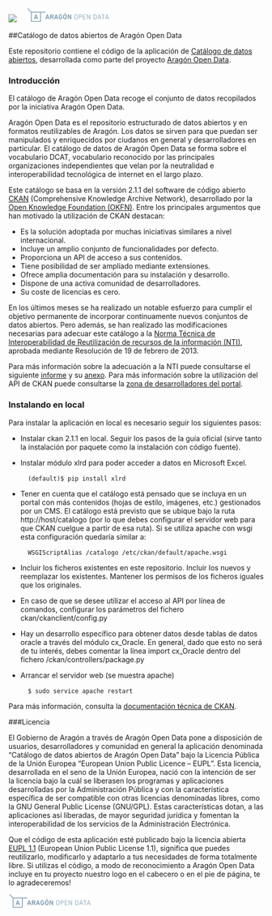 
<img src="http://presupuesto.aragon.es/static/assets/logo-gobierno-aragon.png" height="28px" /><span>&nbsp;&nbsp;&nbsp;&nbsp;&nbsp;</span>![Logo Aragón Open Data](logoAragonOpenData.png)

##Catálogo de datos abiertos de Aragón Open Data

Este repositorio contiene el código de la aplicación de [Catálogo de datos abiertos][1], desarrollada como parte del proyecto [Aragón Open Data][2].

### Introducción
El catálogo de Aragón Open Data recoge el conjunto de datos recopilados por la iniciativa Aragón Open Data.

Aragón Open Data es el repositorio estructurado de datos abiertos y en formatos reutilizables de Aragón. Los datos se sirven para que puedan ser manipulados y enriquecidos por ciudanos en general y desarrolladores en particular. El catálogo de datos de Aragón Open Data se forma sobre el vocabulario DCAT, vocabulario reconocido por las principales organizaciones independientes que velan por la neutralidad e interoperabilidad tecnológica de internet en el largo plazo. 

Este catálogo se basa en la versión 2.1.1 del software de código abierto [CKAN][3] (Comprehensive Knowledge Archive Network), desarrollado por la [Open Knowledge Foundation (OKFN)][4]. Entre los principales argumentos que han motivado la utilización de CKAN destacan: 
* Es la solución adoptada por muchas iniciativas similares a nivel internacional.
* Incluye un amplio conjunto de funcionalidades por defecto.
* Proporciona un API de acceso a sus contenidos.
* Tiene posibilidad de ser ampliado mediante extensiones.
* Ofrece amplia documentación para su instalación y desarrollo.
* Dispone de una activa comunidad de desarrolladores. 
* Su coste de licencias es cero.

En los últimos meses se ha realizado un notable esfuerzo para cumplir el objetivo permanente de incorporar continuamente nuevos conjuntos de datos abiertos. Pero además, se han realizado las modificaciones necesarias para adecuar este catálogo a la [Norma Técnica de Interoperabilidad de Reutilización de recursos de la información (NTI)][5], aprobada mediante Resolución de 19 de febrero de 2013.

Para más información sobre la adecuación a la NTI puede consultarse el siguiente [informe][6] y su [anexo][7].
Para más información sobre la utilización del API de CKAN puede consultarse la [zona de desarrolladores del portal][8].

[1]: http://opendata.aragon.es/catalogo
[2]: http://opendata.aragon.es/
[3]: http://ckan.org
[4]: https://okfn.org/
[5]: http://www.boe.es/boe/dias/2013/03/04/pdfs/BOE-A-2013-2380.pdf
[6]: http://opendata.aragon.es/public/documentos/Informe_NTI_Aragon_OpenData_v31-01-14.pdf
[7]: http://opendata.aragon.es/public/documentos/AnexoI_Analisis_Metadatos_Aragon_OpenData_v31-01-14.pdf
[8]: http://opendata.aragon.es/portal/desarrolladores/api-ckan


### Instalando en local

Para instalar la aplicación en local es necesario seguir los siguientes pasos:

* Instalar ckan 2.1.1 en local. Seguir los pasos de la guía oficial (sirve tanto la instalación por paquete como la instalación con código fuente).

* Instalar módulo xlrd para poder acceder a datos en Microsoft Excel.

        (default)$ pip install xlrd

* Tener en cuenta que el catálogo está pensado que se incluya en un portal con más contenidos (hojas de estilo, imágenes, etc.) gestionados por un CMS. El catálogo está previsto que se ubique bajo la ruta http://host/catalogo (por lo que debes configurar el servidor web para que CKAN cuelgue a partir de esa ruta). Si se utiliza apache con wsgi esta configuración quedaría similar a:

        WSGIScriptAlias /catalogo /etc/ckan/default/apache.wsgi

* Incluir los ficheros existentes en este repositorio.  Incluir los nuevos y reemplazar los existentes. Mantener los permisos de los ficheros iguales que los originales.

* En caso de que se desee utilizar el acceso al API por línea de comandos, configurar los parámetros del fichero ckan/ckanclient/config.py

* Hay un desarrollo específico para obtener datos desde tablas de datos oracle a través del módulo cx_Oracle. En general, dado que esto no será de tu interés, debes comentar la línea import cx_Oracle dentro del fichero /ckan/controllers/package.py

* Arrancar el servidor web (se muestra apache)

        $ sudo service apache restart

Para más información, consulta la [documentación técnica de CKAN](http://docs.ckan.org/en/ckan-2.1.1/installing.html).

###Licencia

El Gobierno de Aragón a través de Aragón Open Data pone a disposición de usuarios, desarrolladores y comunidad en general la aplicación denominada “Catálogo de datos abiertos de Aragón Open Data” bajo la Licencia Pública de la Unión Europea “European Union Public Licence – EUPL”. Esta licencia, desarrollada en el seno de la Unión Europea, nació con la intención de ser la licencia bajo la cuál se liberasen los programas y aplicaciones desarrolladas por la Administración Pública y con la característica específica de ser compatible con otras licencias denominadas libres, como la GNU General Public License (GNU/GPL). Estas características dotan, a las aplicaciones así liberadas, de mayor seguridad jurídica y fomentan la interoperabilidad de los servicios de la Administración Electrónica.

Que el código de esta aplicación esté publicado bajo la licencia abierta [EUPL 1.1][2] (European Union Public License 1.1), significa que puedes reutilizarlo, modificarlo y adaptarlo a tus necesidades de forma totalmente libre. Si utilizas el código, a modo de reconocimiento a Aragón Open Data incluye en tu proyecto nuestro logo en el cabecero o en el pie de página, te lo agradeceremos!

![Logo Aragón Open Data](logoAragonOpenData.png)

[2]: https://joinup.ec.europa.eu/software/page/eupl
